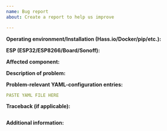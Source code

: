 ```yaml
---
name: Bug report
about: Create a report to help us improve

---
```


<!-- Thanks for reporting a bug for this project. READ THIS FIRST:
- Please make sure to submit issues in the right GitHub repository, if unsure just post it here:

  - esphomelib [https://github.com/OttoWinter/esphomelib] - Report bugs there if the ESP is crashing
     or a feature is not working as expected. Also use this if you're using this project solely as a C++ library, without YAML configurations.
  - esphomeyaml [https://github.com/OttoWinter/esphomeyaml] - This is mostly for reporting bugs when you get a long stack trace while compiling or if a configuration fails to validate.
  - esphomedocs [https://github.com/OttoWinter/esphomedocs] - Report bugs there if the documentation is wrong/outdated.

- Provide as many details as possible. Paste logs, configuration sample and code into the backticks (```). Do not delete any text from this template!

DO NOT DELETE ANY TEXT from this template! Otherwise the issue may be closed without a comment.
-->

**Operating environment/Installation (Hass.io/Docker/pip/etc.):**
<!--
Please provide details about your environment.
-->

**ESP (ESP32/ESP8266/Board/Sonoff):**
<!--
Please provide details about which ESP you're using.
-->

**Affected component:**
<!--
Please add the link to the documentation at https://esphomelib.com/esphomeyaml/index.html of the component in question.
-->


**Description of problem:**


**Problem-relevant YAML-configuration entries:**
```yaml
PASTE YAML FILE HERE
```

**Traceback (if applicable):**
<!--
Please copy the traceback here if compilation is failing. If possible, also connect to the ESP and copy its logs into the backticks.
-->
```

```

**Additional information:**
